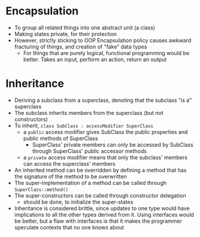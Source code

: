 # Encapsulation
- To group all related things into one abstract unit (a class)
- Making states private, for their protection
- However, strictly sticking to OOP Encapsulation policy causes awkward fracturing of things, and creation of "fake" data types
  - For things that are purely logical, functional programming would be better.  Takes an input, perform an action, return an output

# Inheritance
- Deriving a subclass from a superclass, denoting that the subclass "is a" superclass
- The subclass inherits members from the superclass (but not constructors)
- To inherit, `class SubClass : accessModifier SuperClass`
  - a `public` access modifier gives SubClass the public properties and public methods of SuperClass
    - SuperClass' private members can only be accessed by SubClass through SuperClass' public accessor methods
  - a `private` access modifier means that only the subclass' members can access the superclass' members
- An inherited method can be overridden by defining a method that has the signature of the method to be overwritten
- The super-implementation of a method can be called through `SuperClass::method()`
- The super-constructors can be called through constructor delegation
  - should be done, to initialize the super-states
- Inheritance is considered brittle, since updates to one type would have implications to all the other types derived from it.  Using interfaces would be better, but a flaw with interfaces is that it makes the programmer speculate contexts that no one knows about